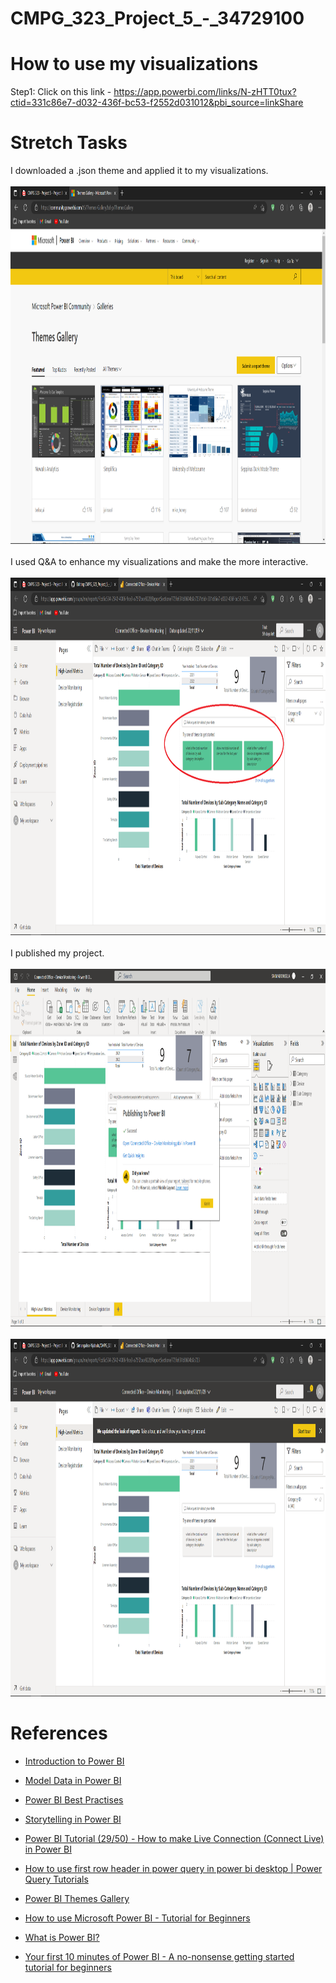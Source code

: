 # CMPG_323_Project_5_-_34729100
# How to use my visualizations
Step1: Click on this link - https://app.powerbi.com/links/N-zHTT0tux?ctid=331c86e7-d032-436f-bc53-f2552d031012&pbi_source=linkShare </br>

# Stretch Tasks
I downloaded a .json theme and applied it to my visualizations.</br>
</br>
<img src="https://github.com/Simangaliso-Njabulo/CMPG_323_Project_5_-_34729100/blob/main/Pictures/Theme.png" width="1024" height="572" alt="Theme"></br>
</br>
I used Q&A to enhance my visualizations and make the more interactive.</br>
</br>
<img src="https://github.com/Simangaliso-Njabulo/CMPG_323_Project_5_-_34729100/blob/main/Pictures/Q&A.png" width="1024" height="572" alt="Theme"></br>
</br>
I published my project.
</br>
</br>
<img src="https://github.com/Simangaliso-Njabulo/CMPG_323_Project_5_-_34729100/blob/main/Pictures/Publish_1.png" width="1024" height="572" alt="Proof of publication"></br>
</br>
<img src="https://github.com/Simangaliso-Njabulo/CMPG_323_Project_5_-_34729100/blob/main/Pictures/Publish_2.png" width="1024" height="572" alt="Proof of publication"></br>

# References
<ul>
<li><p><a href="https://docs.microsoft.com/en-us/learn/modules/introduction-power-bi/">Introduction to Power BI</a></p></li>
<li><p><a href="https://docs.microsoft.com/en-us/learn/paths/model-power-bi/">Model Data in Power BI</a></p></li>
<li><p><a href="https://spreadsheeto.com/power-bi-best-practices/#:~:text=1%20Put%20first%20things%20first.%20This%20one%20is,with%20numeric%20data%2C%20use%20integers%20instead%20of%20strings">Power BI Best Practises</a></p></li>
<li><p><a href="https://powerbi.microsoft.com/en-us/data-storytelling">Storytelling in Power BI</a></p></li>
<li><p><a href="https://youtu.be/9-zfKmF4lj4">Power BI Tutorial (29/50) - How to make Live Connection (Connect Live) in Power BI</a></p></li>

<li><p><a href="https://youtu.be/gU537vrvxTo">How to use first row header in power query in power bi desktop | Power Query Tutorials</a></p></li>
<li><p><a href="https://community.powerbi.com/t5/Themes-Gallery/bd-p/ThemesGallery">Power BI Themes Gallery</a></p></li>
<li><p><a href="https://youtu.be/TmhQCQr_DCA">How to use Microsoft Power BI - Tutorial for Beginners</a></p></li>
<li><p><a href="https://youtu.be/yKTSLffVGbk">What is Power BI?</a></p></li>
<li><p><a href="https://youtu.be/9tF1IrfLflg">Your first 10 minutes of Power BI - A no-nonsense getting started tutorial for beginners</a></p></li>


</ul>
 
